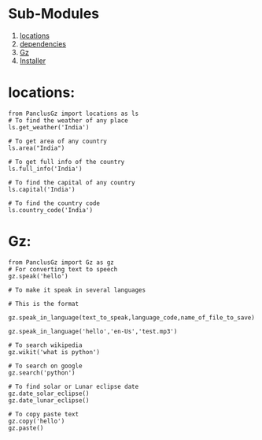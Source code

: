 # Sub-Modules 
1. [locations](https://github.com/Ayush2007A/PanclusGz/blob/main/locations.py)<br>
2. [dependencies](https://github.com/Ayush2007A/PanclusGz/blob/main/locations.py)<br>
3. [Gz](https://github.com/Ayush2007A/PanclusGz/blob/main/Gz.py)<br>
4. [Installer](https://github.com/Ayush2007A/PanclusGz/blob/main/Installer.py)<br>

# locations:
	from PanclusGz import locations as ls
	# To find the weather of any place
	ls.get_weather('India')
	
	# To get area of any country
	ls.area("India")

	# To get full info of the country
	ls.full_info('India')
	
	# To find the capital of any country
	ls.capital('India')
	
	# To find the country code
	ls.country_code('India')
	
# Gz:
	from PanclusGz import Gz as gz
	# For converting text to speech
	gz.speak('hello')
	
	# To make it speak in several languages
	
	# This is the format
	
	gz.speak_in_language(text_to_speak,language_code,name_of_file_to_save)
	
	gz.speak_in_language('hello','en-Us','test.mp3')
	
	# To search wikipedia
	gz.wikit('what is python')

	# To search on google
	gz.search('python')

	# To find solar or Lunar eclipse date
	gz.date_solar_eclipse()
	gz.date_lunar_eclipse()

	# To copy paste text
	gz.copy('hello')
	gz.paste()

	
